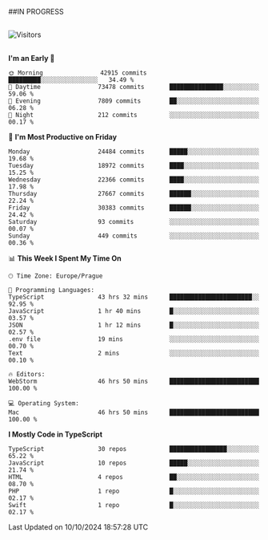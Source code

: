 ##IN PROGRESS
##
![Visitors](https://komarev.com/ghpvc/?username=petrbui&style=for-the-badge&label=Visitors+👀)



##
<!--
[![My GitHub stats](https://github-readme-stats.vercel.app/api?username=petrbui&theme=github_dark)](https://github.com/anuraghazra/github-readme-stats)

[![My wakatime stats](https://github-readme-stats.vercel.app/api/wakatime?username=petrbui&theme=github_dark)](https://github.com/anuraghazra/github-readme-stats)
-->
<!--START_SECTION:waka-->
**I'm an Early 🐤** 

```text
🌞 Morning                42915 commits       █████████░░░░░░░░░░░░░░░░   34.49 % 
🌆 Daytime                73478 commits       ███████████████░░░░░░░░░░   59.06 % 
🌃 Evening                7809 commits        ██░░░░░░░░░░░░░░░░░░░░░░░   06.28 % 
🌙 Night                  212 commits         ░░░░░░░░░░░░░░░░░░░░░░░░░   00.17 % 
```
📅 **I'm Most Productive on Friday** 

```text
Monday                   24484 commits       █████░░░░░░░░░░░░░░░░░░░░   19.68 % 
Tuesday                  18972 commits       ████░░░░░░░░░░░░░░░░░░░░░   15.25 % 
Wednesday                22366 commits       ████░░░░░░░░░░░░░░░░░░░░░   17.98 % 
Thursday                 27667 commits       ██████░░░░░░░░░░░░░░░░░░░   22.24 % 
Friday                   30383 commits       ██████░░░░░░░░░░░░░░░░░░░   24.42 % 
Saturday                 93 commits          ░░░░░░░░░░░░░░░░░░░░░░░░░   00.07 % 
Sunday                   449 commits         ░░░░░░░░░░░░░░░░░░░░░░░░░   00.36 % 
```


📊 **This Week I Spent My Time On** 

```text
🕑︎ Time Zone: Europe/Prague

💬 Programming Languages: 
TypeScript               43 hrs 32 mins      ███████████████████████░░   92.95 % 
JavaScript               1 hr 40 mins        █░░░░░░░░░░░░░░░░░░░░░░░░   03.57 % 
JSON                     1 hr 12 mins        █░░░░░░░░░░░░░░░░░░░░░░░░   02.57 % 
.env file                19 mins             ░░░░░░░░░░░░░░░░░░░░░░░░░   00.70 % 
Text                     2 mins              ░░░░░░░░░░░░░░░░░░░░░░░░░   00.10 % 

🔥 Editors: 
WebStorm                 46 hrs 50 mins      █████████████████████████   100.00 % 

💻 Operating System: 
Mac                      46 hrs 50 mins      █████████████████████████   100.00 % 
```

**I Mostly Code in TypeScript** 

```text
TypeScript               30 repos            ████████████████░░░░░░░░░   65.22 % 
JavaScript               10 repos            █████░░░░░░░░░░░░░░░░░░░░   21.74 % 
HTML                     4 repos             ██░░░░░░░░░░░░░░░░░░░░░░░   08.70 % 
PHP                      1 repo              █░░░░░░░░░░░░░░░░░░░░░░░░   02.17 % 
Swift                    1 repo              █░░░░░░░░░░░░░░░░░░░░░░░░   02.17 % 
```




 Last Updated on 10/10/2024 18:57:28 UTC
<!--END_SECTION:waka-->
